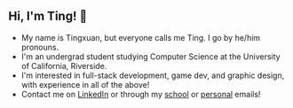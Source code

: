 ## Hi, I'm Ting! 🔔

- My name is Tingxuan, but everyone calls me Ting. I go by he/him pronouns.
- I'm an undergrad student studying Computer Science at the University of California, Riverside.
- I'm interested in full-stack development, game dev, and graphic design, with experience in all of the above!
- Contact me on [LinkedIn](https://www.linkedin.com/in/tingxuan-wu-300044254/) or through my [school](mailto:twu148@ucr.edu) or [personal](mailto:twu062604@gmail.com) emails!
<!--
**tingtingtingtingtingtingtingtingtingtin/tingtingtingtingtingtingtingtingtingtin** is a ✨ _special_ ✨ repository because its `README.md` (this file) appears on your GitHub profile.

Here are some ideas to get you started:

- 🔭 I’m currently working on ...
- 🌱 I’m currently learning ...
- 👯 I’m looking to collaborate on ...
- 🤔 I’m looking for help with ...
- 💬 Ask me about ...
- 📫 How to reach me: ...
- 😄 Pronouns: ...
- ⚡ Fun fact: ...
-->
